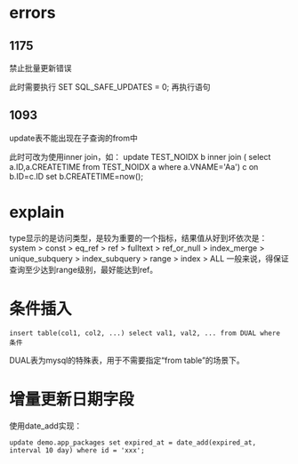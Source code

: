 # errors

## 1175

禁止批量更新错误

此时需要执行 SET SQL_SAFE_UPDATES = 0;
再执行语句

## 1093

update表不能出现在子查询的from中

此时可改为使用inner join，如：
update TEST_NOIDX b  inner join  ( select a.ID,a.CREATETIME from TEST_NOIDX a where a.VNAME='Aa') c on b.ID=c.ID set b.CREATETIME=now();  


# explain

type显示的是访问类型，是较为重要的一个指标，结果值从好到坏依次是：
system > const > eq_ref > ref > fulltext > ref_or_null > index_merge > unique_subquery > index_subquery > range > index > ALL
一般来说，得保证查询至少达到range级别，最好能达到ref。


# 条件插入

```
insert table(col1, col2, ...) select val1, val2, ... from DUAL where 条件
```
DUAL表为mysql的特殊表，用于不需要指定“from table”的场景下。

# 增量更新日期字段

使用date_add实现：

```
update demo.app_packages set expired_at = date_add(expired_at, interval 10 day) where id = 'xxx'; 
```

